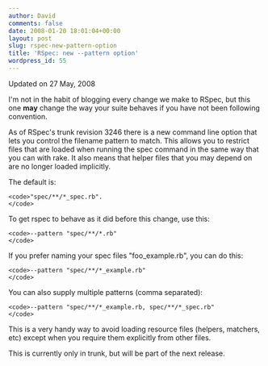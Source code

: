```yaml
---
author: David
comments: false
date: 2008-01-20 18:01:04+00:00
layout: post
slug: rspec-new-pattern-option
title: 'RSpec: new --pattern option'
wordpress_id: 55
---
```


Updated on 27 May, 2008






I'm not in the habit of blogging every change we make to RSpec, but this one **may** change the way your suite behaves if you have not been following convention.






As of RSpec's trunk revision 3246 there is a new command line option that lets you control the filename pattern to match. This allows you to restrict files that are loaded when running the spec command in the same way that you can with rake. It also means that helper files that you may depend on are no longer loaded implicitly.






The default is:





    
    <code>"spec/**/*_spec.rb".
    </code>





To get rspec to behave as it did before this change, use this:





    
    <code>--pattern "spec/**/*.rb"
    </code>





If you prefer naming your spec files "foo_example.rb", you can do this:





    
    <code>--pattern "spec/**/*_example.rb"
    </code>





You can also supply multiple patterns (comma separated):





    
    <code>--pattern "spec/**/*_example.rb, spec/**/*_spec.rb"
    </code>





This is a very handy way to avoid loading resource files (helpers, matchers, etc) except when you require them explicitly from other files.






This is currently only in trunk, but will be part of the next release.
